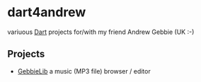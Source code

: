 dart4andrew
===========

variuous [Dart](http://www.dartlang.org/)  projects for/with my friend Andrew Gebbie (UK :-)

Projects
--------
* [GebbieLib](http://github.com/innubili/dart4andrew/tree/master/GebbieLib) a music (MP3 file) browser / editor 

